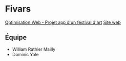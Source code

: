 # Fivars
[Optimisation Web - Projet app d'un festival d'art](https://tim-montmorency.com/timdoc/582-424MO/projet-app-festival-art-numerique/)
[Site web](https://veganveg.github.io/dominic-william-app-festival-art/)

## Équipe
- William Rathier Mailly
- Dominic Yale
